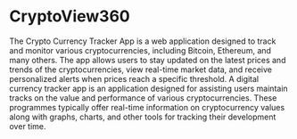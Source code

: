 # CryptoView360
The Crypto Currency Tracker App is a web application designed to track and monitor various cryptocurrencies, including Bitcoin, Ethereum, and many others. The app allows users to stay updated on the latest prices and trends of the cryptocurrencies, view real-time market data, and receive personalized alerts when prices reach a specific threshold.
A digital currency tracker app is an application designed for assisting users maintain tracks on the value and performance of various cryptocurrencies. These programmes typically offer real-time information on cryptocurrency values along with graphs, charts, and other tools for tracking their development over time.
